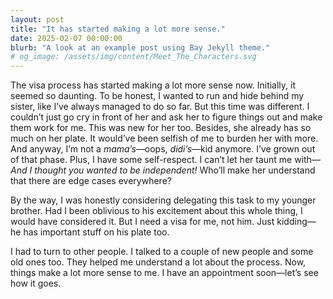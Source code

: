 ```yaml
---
layout: post
title: "It has started making a lot more sense."
date: 2025-02-07 00:00:00
blurb: "A look at an example post using Bay Jekyll theme."
# og_image: /assets/img/content/Meet_The_Characters.svg
---
```


The visa process has started making a lot more sense now. Initially, it seemed so daunting. To be honest, I wanted to run and hide behind my sister, like I’ve always managed to do so far. But this time was different. I couldn’t just go cry in front of her and ask her to figure things out and make them work for me. This was new for her too. Besides, she already has so much on her plate. It would’ve been selfish of me to burden her with more. And anyway, I’m not a <i>mama’s</i>—oops, <i>didi’s</i>—kid anymore. I’ve grown out of that phase. Plus, I have some self-respect. I can’t let her taunt me with—<i>And I thought you wanted to be independent!</i> Who’ll make her understand that there are edge cases everywhere?

By the way, I was honestly considering delegating this task to my younger brother. Had I been oblivious to his excitement about this whole thing, I would have considered it. But I need a visa for me, not him. Just kidding—he has important stuff on his plate too.

I had to turn to other people. I talked to a couple of new people and some old ones too. They helped me understand a lot about the process. Now, things make a lot more sense to me. I have an appointment soon—let’s see how it goes.
